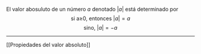 El valor abosuluto de un número $a$ denotado $|a|$ está determinado por
$$\text{ si a≥0, entonces }|a|=a$$$$\text{ sino, }|a|=-a$$
***
[[Propiedades del valor absoluto]]